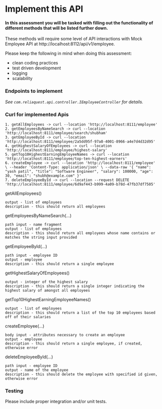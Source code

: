 # Implement this API

#### In this assessment you will be tasked with filling out the functionality of different methods that will be listed further down.

These methods will require some level of API interactions with Mock Employee API at http://localhost:8112/api/v1/employee.

Please keep the following in mind when doing this assessment:
* clean coding practices
* test driven development
* logging
* scalability

### Endpoints to implement

_See `com.reliaquest.api.controller.IEmployeeController` for details._
 
### Curl for implemented Apis
    1. getAllEmployees -> curl --location 'http://localhost:8111/employee'
    2. getEmployeesByNameSearch -> curl --location 'http://localhost:8111/employee/search/shubham'
    3. getEmployeeById -> curl --location 'http://localhost:8111/employee/2a5dd95f-97a8-4001-8966-a4e7d4d32d95'
    4. getHighestSalaryOfEmployees -> curl --location 'http://localhost:8111/employee/highest-salary'
    5. getTop10HighestEarningEmployeeNames -> curl --location 'http://localhost:8111/employee/top-ten-highest-earners'
    6. createEmployee -> curl --location 'http://localhost:8111/employee' \ --header 'Content-Type: application/json' \ --data-raw '{ "name": "yash patil", "title": "Software Engineer", "salary": 100000, "age": 30, "email": "shubh@example.com" }'
    7. deleteEmployeeById -> curl --location --request DELETE 'http://localhost:8111/employee/6d9af443-b999-4a09-b78d-47fb37df7505'

getAllEmployees()

    output - list of employees
    description - this should return all employees

getEmployeesByNameSearch(...)

    path input - name fragment
    output - list of employees
    description - this should return all employees whose name contains or matches the string input provided

getEmployeeById(...)

    path input - employee ID
    output - employee
    description - this should return a single employee

getHighestSalaryOfEmployees()

    output - integer of the highest salary
    description - this should return a single integer indicating the highest salary of amongst all employees

getTop10HighestEarningEmployeeNames()

    output - list of employees
    description - this should return a list of the top 10 employees based off of their salaries

createEmployee(...)

    body input - attributes necessary to create an employee
    output - employee
    description - this should return a single employee, if created, otherwise error

deleteEmployeeById(...)

    path input - employee ID
    output - name of the employee
    description - this should delete the employee with specified id given, otherwise error

### Testing
Please include proper integration and/or unit tests.
